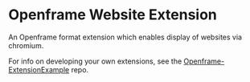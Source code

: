 # Openframe Website Extension

An Openframe format extension which enables display of websites via chromium.

For info on developing your own extensions, see the [Openframe-ExtensionExample](https://github.com/OpenframeProject/Openframe-ExtensionExample) repo.